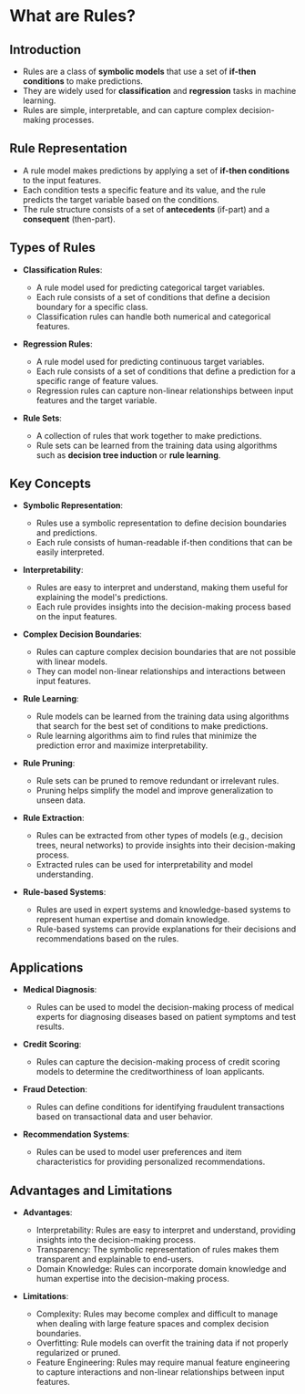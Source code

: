 # What are Rules?

## Introduction

- Rules are a class of **symbolic models** that use a set of **if-then conditions** to make predictions.
- They are widely used for **classification** and **regression** tasks in machine learning.
- Rules are simple, interpretable, and can capture complex decision-making processes.

## Rule Representation

- A rule model makes predictions by applying a set of **if-then conditions** to the input features.
- Each condition tests a specific feature and its value, and the rule predicts the target variable based on the conditions.
- The rule structure consists of a set of **antecedents** (if-part) and a **consequent** (then-part).

## Types of Rules

- **Classification Rules**:
  - A rule model used for predicting categorical target variables.
  - Each rule consists of a set of conditions that define a decision boundary for a specific class.
  - Classification rules can handle both numerical and categorical features.

- **Regression Rules**:
  - A rule model used for predicting continuous target variables.
  - Each rule consists of a set of conditions that define a prediction for a specific range of feature values.
  - Regression rules can capture non-linear relationships between input features and the target variable.

- **Rule Sets**:
  - A collection of rules that work together to make predictions.
  - Rule sets can be learned from the training data using algorithms such as **decision tree induction** or **rule learning**.

## Key Concepts

- **Symbolic Representation**:
  - Rules use a symbolic representation to define decision boundaries and predictions.
  - Each rule consists of human-readable if-then conditions that can be easily interpreted.

- **Interpretability**:
  - Rules are easy to interpret and understand, making them useful for explaining the model's predictions.
  - Each rule provides insights into the decision-making process based on the input features.

- **Complex Decision Boundaries**:
  - Rules can capture complex decision boundaries that are not possible with linear models.
  - They can model non-linear relationships and interactions between input features.

- **Rule Learning**:
  - Rule models can be learned from the training data using algorithms that search for the best set of conditions to make predictions.
  - Rule learning algorithms aim to find rules that minimize the prediction error and maximize interpretability.

- **Rule Pruning**:
  - Rule sets can be pruned to remove redundant or irrelevant rules.
  - Pruning helps simplify the model and improve generalization to unseen data.

- **Rule Extraction**:
  - Rules can be extracted from other types of models (e.g., decision trees, neural networks) to provide insights into their decision-making process.
  - Extracted rules can be used for interpretability and model understanding.

- **Rule-based Systems**:
  - Rules are used in expert systems and knowledge-based systems to represent human expertise and domain knowledge.
  - Rule-based systems can provide explanations for their decisions and recommendations based on the rules.

## Applications

- **Medical Diagnosis**:
  - Rules can be used to model the decision-making process of medical experts for diagnosing diseases based on patient symptoms and test results.

- **Credit Scoring**:
  - Rules can capture the decision-making process of credit scoring models to determine the creditworthiness of loan applicants.

- **Fraud Detection**:
  - Rules can define conditions for identifying fraudulent transactions based on transactional data and user behavior.

- **Recommendation Systems**:
  - Rules can be used to model user preferences and item characteristics for providing personalized recommendations.

## Advantages and Limitations

- **Advantages**:
  - Interpretability: Rules are easy to interpret and understand, providing insights into the decision-making process.
  - Transparency: The symbolic representation of rules makes them transparent and explainable to end-users.
  - Domain Knowledge: Rules can incorporate domain knowledge and human expertise into the decision-making process.

- **Limitations**:

  - Complexity: Rules may become complex and difficult to manage when dealing with large feature spaces and complex decision boundaries.
  - Overfitting: Rule models can overfit the training data if not properly regularized or pruned.
  - Feature Engineering: Rules may require manual feature engineering to capture interactions and non-linear relationships between input features.
